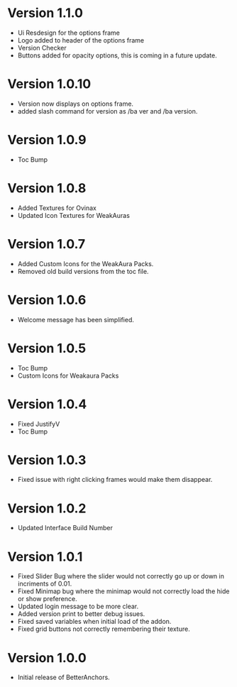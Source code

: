 # Version 1.1.0

- Ui Resdesign for the options frame
- Logo added to header of the options frame
- Version Checker
- Buttons added for opacity options, this is coming in a future update. 

# Version 1.0.10

- Version now displays on options frame.
- added slash command for version as /ba ver and /ba version.

# Version 1.0.9

- Toc Bump

# Version 1.0.8

- Added Textures for Ovinax
- Updated Icon Textures for WeakAuras

# Version 1.0.7

- Added Custom Icons for the WeakAura Packs.
- Removed old build versions from the toc file.

# Version 1.0.6

- Welcome message has been simplified.

# Version 1.0.5

- Toc Bump
- Custom Icons for Weakaura Packs

# Version 1.0.4

- Fixed JustifyV
- Toc Bump

# Version 1.0.3

- Fixed issue with right clicking frames would make them disappear.

# Version 1.0.2

- Updated Interface Build Number

# Version 1.0.1

- Fixed Slider Bug where the slider would not correctly go up or down in incriments of 0.01.
- Fixed Minimap bug where the minimap would not correctly load the hide or show preference.
- Updated login message to be more clear.
- Added version print to better debug issues.
- Fixed saved variables when initial load of the addon.
- Fixed grid buttons not correctly remembering their texture.

# Version 1.0.0

- Initial release of BetterAnchors.
